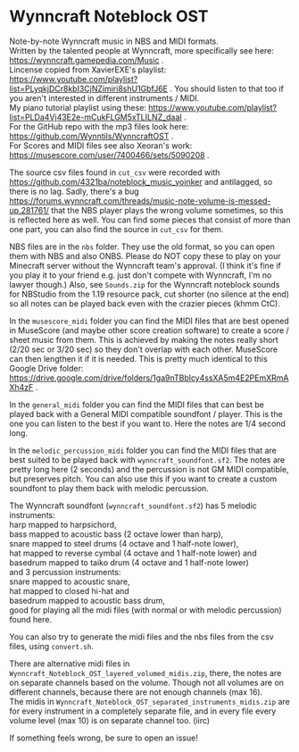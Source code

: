 # Wynncraft Noteblock OST
Note-by-note Wynncraft music in NBS and MIDI formats.  
Written by the talented people at Wynncraft, more specifically see here: https://wynncraft.gamepedia.com/Music .  
Lincense copied from XavierEXE's playlist: https://www.youtube.com/playlist?list=PLyqkjDCr8kbI3CjNZimiri8shU1GbfJ6E . You should listen to that too if you aren't interested in different instruments / MIDI.  
My piano tutorial playlist using these: https://www.youtube.com/playlist?list=PLDa4Vj43E2e-mCukFLGM5xTLILNZ_daaI .  
For the GitHub repo with the mp3 files look here: https://github.com/Wynntils/WynncraftOST .  
For Scores and MIDI files see also Xeoran's work: https://musescore.com/user/7400466/sets/5090208 .

The source csv files found in `cut_csv` were recorded with https://github.com/4321ba/noteblock_music_yoinker and antilagged, so there is no lag. Sadly, there's a bug https://forums.wynncraft.com/threads/music-note-volume-is-messed-up.281761/ that the NBS player plays the wrong volume sometimes, so this is reflected here as well. You can find some pieces that consist of more than one part, you can also find the source in `cut_csv` for them.

NBS files are in the `nbs` folder. They use the old format, so you can open them with NBS and also ONBS. Please do NOT copy these to play on your Minecraft server without the Wynncraft team's approval. (I think it's fine if you play it to your friend e.g. just don't compete with Wynncraft, I'm no lawyer though.) Also, see `Sounds.zip` for the Wynncraft noteblock sounds for NBStudio from the 1.19 resource pack, cut shorter (no silence at the end) so all notes can be played back even with the crazier pieces (khmm CtC).

In the `musescore_midi` folder you can find the MIDI files that are best opened in MuseScore (and maybe other score creation software) to create a score / sheet music from them. This is achieved by making the notes really short (2/20 sec or 3/20 sec) so they don't overlap with each other. MuseScore can then lengthen it if it is needed. This is pretty much identical to this Google Drive folder: https://drive.google.com/drive/folders/1ga9nTBblcy4ssXA5m4E2PEmXRmAXh4zF .

In the `general_midi` folder you can find the MIDI files that can best be played back with a General MIDI compatible soundfont / player. This is the one you can listen to the best if you want to. Here the notes are 1/4 second long.

In the `melodic_percussion_midi` folder you can find the MIDI files that are best suited to be played back with `wynncraft_soundfont.sf2`. The notes are pretty long here (2 seconds) and the percussion is not GM MIDI compatible, but preserves pitch. You can also use this if you want to create a custom soundfont to play them back with melodic percussion.

The Wynncraft soundfont (`wynncraft_soundfont.sf2`) has 5 melodic instruments:  
harp mapped to harpsichord,  
bass mapped to acoustic bass (2 octave lower than harp),  
snare mapped to steel drums (4 octave and 1 half-note lower),  
hat mapped to reverse cymbal (4 octave and 1 half-note lower) and  
basedrum mapped to taiko drum (4 octave and 1 half-note lower)  
and 3 percussion instruments:  
snare mapped to acoustic snare,  
hat mapped to closed hi-hat and  
basedrum mapped to acoustic bass drum,  
good for playing all the midi files (with normal or with melodic percussion) found here.

You can also try to generate the midi files and the nbs files from the csv files, using `convert.sh`.

There are alternative midi files in `Wynncraft_Noteblock_OST_layered_volumed_midis.zip`, there, the notes are on separate channels based on the volume. Though not all volumes are on different channels, because there are not enough channels (max 16).  
The midis in `Wynncraft_Noteblock_OST_separated_instruments_midis.zip` are for every instrument in a completely separate file, and in every file every volume level (max 10) is on separate channel too. (iirc)

If something feels wrong, be sure to open an issue!
